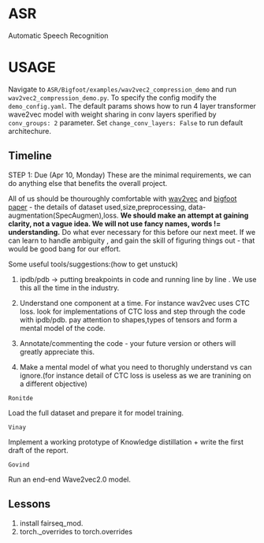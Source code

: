 # ASR
Automatic Speech Recognition

# USAGE
Navigate to `ASR/Bigfoot/examples/wav2vec2_compression_demo` and run `wav2vec2_compression_demo.py`. To specify the config modify the `demo_config.yaml`. The default params shows how to run 4 layer transformer wave2vec model with weight sharing in conv layers sperified by `conv_groups: 2` parameter. Set `change_conv_layers: False` to run default architechure.

## Timeline

STEP 1: Due (Apr 10, Monday)
These are the minimal requirements, we can do anything else that benefits the overall project.

All of us should be thouroughly comfortable with [wav2vec](https://arxiv.org/abs/2006.11477) and [bigfoot paper](https://arxiv.org/abs/2103.15760) - the details of dataset used,size,preprocessing, data-augmentation(SpecAugmen),loss. **We should make an attempt at gaining clarity, not a vague idea. We will not use fancy names, words != understanding.** Do what ever necessary for this before our next meet. If we can learn to handle ambiguity , and gain the skill of figuring things out - that would be good bang for our effort.


Some useful tools/suggestions:(how to get unstuck)

1. ipdb/pdb -> putting breakpoints in code and running line by line . We use this all the time in the industry.

2. Understand one component at a time. For instance wav2vec uses CTC loss. look for implementations of CTC loss and step through the code with ipdb/pdb. pay attention to shapes,types of tensors and form a mental model of the code.

3. Annotate/commenting the code - your future version or others will greatly appreciate this.

4. Make a mental model of what you need to thorughly understand vs can ignore.(for instance detail of CTC loss is useless as we are tranining on a different objective)




`Ronitde`

Load the full dataset and prepare it for model training. 

`Vinay`

Implement a working prototype of Knowledge distillation + write the first draft of the report.

`Govind`

Run an end-end Wave2vec2.0 model.


## Lessons

1. install fairseq_mod.
2. torch._overrides to torch.overrides
